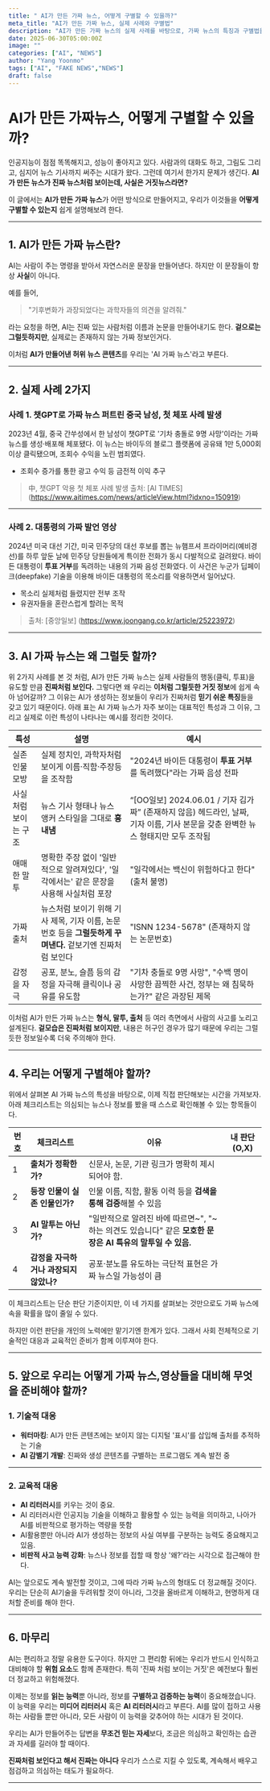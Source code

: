 ```yaml
---
title: " AI가 만든 가짜 뉴스, 어떻게 구별할 수 있을까?"
meta_title: "AI가 만든 가짜 뉴스, 실제 사례와 구별법"
description: "AI가 만든 가짜 뉴스의 실제 사례를 바탕으로, 가짜 뉴스의 특징과 구별법을 소개합니다."
date: 2025-06-30T05:00:00Z
image: ""
categories: ["AI", "NEWS"]
author: "Yang Yoonmo"
tags: ["AI", "FAKE NEWS","NEWS"]
draft: false
---
```

# AI가 만든 가짜뉴스, 어떻게 구별할 수 있을까?

인공지능이 점점 똑똑해지고, 성능이 좋아지고 있다.
사람과의 대화도 하고, 그림도 그리고, 심지어 뉴스 기사까지 써주는 시대가 왔다.
그런데 여기서 한가지 문제가 생긴다.
**AI가 만든 뉴스가 진짜 뉴스처럼 보이는데, 사실은 거짓뉴스라면?**

이 글에서는 **AI가 만든 가짜 뉴스**가 어떤 방식으로 만들어지고,
우리가 이것들을 **어떻게 구별할 수 있는지** 쉽게 설명해보려 한다.

---
## 1. AI가 만든 가짜 뉴스란?

AI는 사람이 주는 명령을 받아서 자연스러운 문장을 만들어낸다. 하지만 이 문장들이 항상 **사실**이 아니다.

예를 들어,
>"기후변화가 과장되었다는 과학자들의 의견을 알려줘."

라는 요청을 하면, AI는 진짜 있는 사람처럼 이름과 논문을 만들어내기도 한다.
**겉으로는 그럴듯하지만**, 실제로는 존재하지 않는 가짜 정보인거다.

이처럼 **AI가 만들어낸 허위 뉴스 콘텐츠**를 우리는 'AI 가짜 뉴스'라고 부른다.

---
## 2. 실제 사례 2가지

### 사례 1. 챗GPT로 가짜 뉴스 퍼트린 중국 남성, 첫 체포 사례 발생

2023년 4월, 중국 간쑤성에서 한 남성이 챗GPT로 '기차 충돌로 9명 사망'이라는 가짜 뉴스를 생성·배포해 체포됐다. 이 뉴스는 바이두의 블로그 플랫폼에 공유돼 1만 5,000회 이상 클릭됐으며, 조회수 수익을 노린 범죄였다.

- 조회수 증가를 통한 광고 수익 등 금전적 이익 추구


> 中, 챗GPT 악용 첫 체포 사례 발생
> 출처: [AI TIMES] (https://www.aitimes.com/news/articleView.html?idxno=150919)

---

### 사례 2. 대통령의 가짜 발언 영상

2024년 미국 대선 기간, 미국 민주당의 대선 후보를 뽑는 뉴햄프셔 프라이머리(예비경선)를 하루 앞둔 날에 민주당 당원들에게 특이한 전화가 동시 다발적으로 걸려왔다. 바이든 대통령이 **투표 거부**를 독려하는 내용의 가짜 음성 전화였다. 이 사건은 누군가 딥페이크(deepfake) 기술을 이용해 바이든 대통령의 목소리를 악용하면서 일어났다.

- 목소리 실제처럼 들렸지만 전부 조작
- 유권자들을 혼란스럽게 할려는 목적

> 출처: [중앙일보] (https://www.joongang.co.kr/article/25223972)

---

## 3. AI 가짜 뉴스는 왜 그럴듯 할까?

위 2가지 사례를 본 것 처럼, AI가 만든 가짜 뉴스는 실제 사람들의 행동(클릭, 투표)을 유도할 만큼 **진짜처럼 보인다.**
그렇다면 왜 우리는 **이처럼 그럴듯한 거짓 정보**에 쉽게 속아 넘어갈까?
그 이유는 AI가 생성하는 정보들이 우리가 진짜처럼 **믿기 쉬운 특징**들을 갖고 있기 때문이다.
아래 표는 AI 가짜 뉴스가 자주 보이는 대표적인 특성과 그 이유, 그리고 실제로 이런 특성이 나타나는 예시를 정리한 것이다.


| 특성 | 설명 | 예시 |
|-------|------| ------| 
| 실존 인물 모방| 실제 정치인, 과학자처럼 보이게 이름·직함·주장등을 조작함| "2024년 바이든 대통령이 **투표 거부**를 독려했다"라는 가짜 음성 전파|
| 사실 처럼 보이는 구조 | 뉴스 기사 형태나 뉴스 앵커 스타일을 그대로 **흉내냄**| “[OO일보] 2024.06.01 / 기자 김가짜” (존재하지 않음) 헤드라인, 날짜, 기자 이름, 기사 본문을 갖춘 완벽한 뉴스 형태지만 모두 조작됨|
| 애매한 말투 | 명확한 주장 없이 '일반적으로 알려져있다', '일각에서는' 같은 문장을 사용해 사실처럼 포장 | "일각에서는 백신이 위험하다고 한다" (출처 불명) |
| 가짜 출처 | 뉴스처럼 보이기 위해 기사 제목, 기자 이름, 논문 번호 등을 **그럴듯하게 꾸며낸다.** 겉보기엔 진짜처럼 보인다| "ISNN 1234-5678" (존재하지 않는 논문번호)| 
| 감정을 자극 | 공포, 분노, 슬픔 등의 감정을 자극해 클릭이나 공유를 유도함 | "기차 충돌로 9명 사망", "수백 명이 사망한 끔찍한 사건, 정부는 왜 침묵하는가?" 같은 과장된 제목 |

이처럼 AI가 만든 가짜 뉴스는 **형식, 말투, 출처** 등 여러 측면에서 사람의 사고를 노리고 설계된다.
**겉모습은 진짜처럼 보이지만**, 내용은 허구인 경우가 많기 때문에 우리는 그럴듯한 정보일수록 더욱 주의해야 한다.

---

## 4. 우리는 어떻게 구별해야 할까?

위에서 살펴본 AI 가짜 뉴스의 특성을 바탕으로, 이제 직접 판단해보는 시간을 가져보자.
아래 체크리스트는 의심되는 뉴스나 정보를 봤을 때 스스로 확인해볼 수 있는 항목들이다.

|번호| 체크리스트 | 이유 | 내 판단 (O,X)|
|-----|-------|--------|------|
|1| **출처가 정확한가?** | 신문사, 논문, 기관 링크가 명확히 제시되어야 함. | |
|2|**등장 인물이 실존 인물인가?** | 인물 이름, 직함, 활동 이력 등을 **검색을 통해 검증**해볼 수 있음 | |
|3|**AI 말투는 아닌가?** | "일반적으로 알려진 바에 따르면~", "~하는 의견도 있습니다" 같은 **모호한 문장은 AI 특유의 말투일 수 있음.** | |
|4|**감정을 자극하거나 과장되지 않았나?** | 공포·분노를 유도하는 극단적 표현은 가짜 뉴스일 가능성이 큼 | |

이 체크리스트는 단순 판단 기준이지만, 이 네 가지를 살펴보는 것만으로도 가짜 뉴스에 속을 확률을 많이 줄일 수 있다.

하지만 이런 판단을 개인의 노력에만 맡기기엔 한계가 있다.
그래서 사회 전체적으로 기술적인 대응과 교육적인 준비가 함께 이루져야 한다.

---

## 5. 앞으로 우리는 어떻게 가짜 뉴스,영상들을 대비해 무엇을 준비해야 할까?
### 1. 기술적 대응
- **워터마킹**: AI가 만든 콘텐츠에는 보이지 않는 디지털 '표시'를 삽입해 출처를 추적하는 기술
- **AI 감별기 개발**: 진짜와 생성 콘텐츠를 구별하는 프로그램도 계속 발전 중

---
### 2. 교육적 대응

- **AI 리터러시**를 키우는 것이 중요.
- AI 리터러시란 인공지능 기술을 이해하고 활용할 수 있는 능력을 의미하고, 나아가 AI를 비판적으로 평가하는 역량을 뜻함
- AI활용뿐만 아니라 AI가 생성하는 정보의 사실 여부를 구분하는 능력도 중요해지고 있음.
- **비판적 사고 능력 강화**: 뉴스나 정보를 접할 때 항상 '왜?'라는 시각으로 접근해야 한다.

AI는 앞으로도 계속 발전할 것이고, 그에 따라 가짜 뉴스의 형태도 더 정교해질 것이다.
우리는 단순히 AI기술을 두려워할 것이 아니라, 그것을 올바르게 이해하고, 현명하게 대처할 준비를 해야 한다.

---

## 6. 마무리

AI는 편리하고 정말 유용한 도구이다.
하지만 그 편리함 뒤에는 우리가 반드시 인식하고 대비해야 할 **위험 요소**도 함께 존재한다.
특히 '진짜 처럼 보이는 거짓'은 예전보다 훨씬 더 정교하고 위험해졌다.

이제는 정보를 **읽는 능력**뿐 아니라, 정보를 **구별하고 검증하는 능력**이 중요해졌습니다.
이 능력을 우리는 **미디어 리터러시** 혹은 **AI 리터러시**라고 부른다.
AI를 많이 접하고 사용하는 사람들 뿐만 아니라, 모든 사람이 이 능력을 갖추어야 하는 시대가 된 것이다.

우리는 AI가 만들어주는 답변을 **무조건 믿는 자세**보다, 조금은 의심하고 확인하는 습관과 자세를 길러야 할 때이다.

**진짜처럼 보인다고 해서 진짜는 아니다**
우리가 스스로 지킬 수 있도록, 계속해서 배우고 점검하고 의심하는 태도가 필요하다.


---


